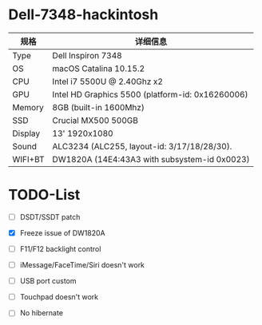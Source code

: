 # Dell-7348-hackintosh

| 规格    | 详细信息                                         |
|---------|--------------------------------------------------|
| Type    | Dell Inspiron 7348                               |
| OS      | macOS Catalina 10.15.2                           |
| CPU     | Intel i7 5500U @ 2.40Ghz x2                      |
| GPU     | Intel HD Graphics 5500 (platform-id: 0x16260006) |
| Memory  | 8GB (built-in 1600Mhz)                           |
| SSD     | Crucial MX500 500GB                              |
| Display | 13' 1920x1080                                    |
| Sound   | ALC3234 (ALC255, layout-id: 3/17/18/28/30).      |
| WIFI+BT | DW1820A (14E4:43A3 with subsystem-id 0x0023)     |

# TODO-List

- [ ] DSDT/SSDT patch
- [x] Freeze issue of DW1820A
- [ ] F11/F12 backlight control
- [ ] iMessage/FaceTime/Siri doesn't work
- [ ] USB port custom
- [ ] Touchpad doesn't work
- [ ] No hibernate

